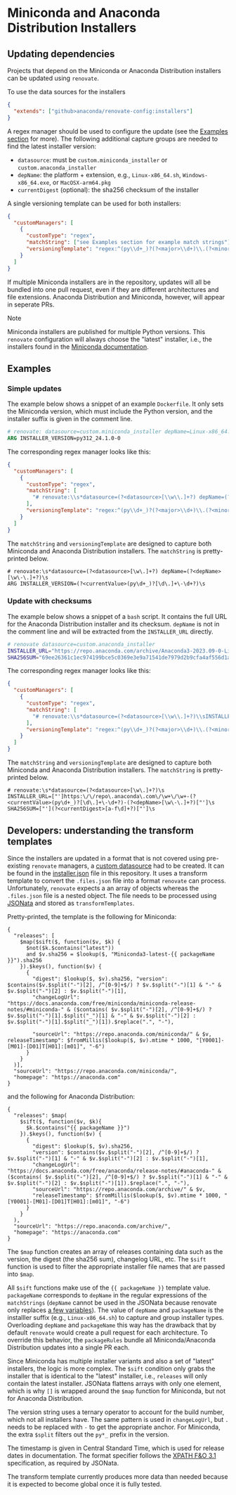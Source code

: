 # Miniconda and Anaconda Distribution Installers

## Updating dependencies

Projects that depend on the Miniconda or Anaconda Distribution installers can be updated using `renovate`.

To use the data sources for the installers

```json
{
  "extends": ["github>anaconda/renovate-config:installers"]
}
```

A regex manager should be used to configure the update (see the [Examples section](#examples) for more).
The following additional capture groups are needed to find the latest installer version:

- `datasource`: must be `custom.miniconda_installer` or `custom.anaconda_installer`
- `depName`: the platform + extension, e.g., `Linux-x86_64.sh`, `Windows-x86_64.exe`, or `MacOSX-arm64.pkg`
- `currentDigest` (optional): the sha256 checksum of the installer

A single versioning template can be used for both installers:

```json
{
  "customManagers": [
    {
      "customType": "regex",
      "matchString": ["see Examples section for example match strings"],
      "versioningTemplate": "regex:^(py\\d+_)?(?<major>\\d+)\\.(?<minor>\\d+)(\\.(?<patch>\\d+))?(\\-(?<build>\\d+))?$"
    }
  ]
}
```

If multiple Miniconda installers are in the repository, updates will all be bundled into one pull request,
even if they are different architectures and file extensions.
Anaconda Distribution and Miniconda, however, will appear in seperate PRs.

> [!NOTE]
> Miniconda installers are published for multiple Python versions.
> This `renovate` configuration will always choose the "latest" installer,
> i.e., the installers found in the [Miniconda documentation](https://docs.anaconda.com/free/miniconda/).

## Examples

### Simple updates

The example below shows a snippet of an example `Dockerfile`.
It only sets the Miniconda version, which must include the Python version, and the installer suffix is given in the comment line.

```Dockerfile
# renovate: datasource=custom.miniconda_installer depName=Linux-x86_64.sh
ARG INSTALLER_VERSION=py312_24.1.0-0
```

The corresponding regex manager looks like this:

```json
{
  "customManagers": [
    {
      "customType": "regex",
      "matchString": [
        "# renovate:\\s*datasource=(?<datasource>[\\w\\.]+?) depName=(?<depName>[\\w\\-\\.]+?)\\sARG INSTALLER_VERSION=(?<currentValue>(py\\d+_)?[\\d\\.]+\\-\\d+?)\\s"
      ],
      "versioningTemplate": "regex:^(py\\d+_)?(?<major>\\d+)\\.(?<minor>\\d+)(\\.(?<patch>\\d+))?(\\-(?<build>\\d+))?$"
    }
  ]
}
```

The `matchString` and `versioningTemplate` are designed to capture both Miniconda and Anaconda Distribution installers.
The `matchString` is pretty-printed below.

```
# renovate:\s*datasource=(?<datasource>[\w\.]+?) depName=(?<depName>[\w\-\.]+?)\s
ARG INSTALLER_VERSION=(?<currentValue>(py\d+_)?[\d\.]+\-\d+?)\s
```

### Update with checksums

The example below shows a snippet of a `bash` script.
It contains the full URL for the Anaconda Distribution installer and its checksum.
`depName` is not in the comment line and will be extracted from the `INSTALLER_URL` directly.

```bash
# renovate datasource=custom.anaconda_installer
INSTALLER_URL="https://repo.anaconda.com/archive/Anaconda3-2023.09-0-Linux-aarch64.sh"
SHA256SUM="69ee26361c1ec974199bce5c0369e3e9a71541de7979d2b9cfa4af556d1ae0ea"
```

The corresponding regex manager looks like this:

```json
{
  "customManagers": [
    {
      "customType": "regex",
      "matchString": [
        "# renovate:\\s*datasource=(?<datasource>[\\w\\.]+?)\\sINSTALLER_URL=[\"']https:\\/\\/repo\\.anaconda\\.com\\/\\w+\\/\\w+-(?<currentValue>(py\\d+_)?[\\d\\.]+\\-\\d+?)-(?<depName>[\\w\\-\\.]+?)[\"']\\sSHA256SUM\\w*=[\"'](?<currentDigest>[a-f\\d]+?)[\"']\\s"
      ],
      "versioningTemplate": "regex:^(py\\d+_)?(?<major>\\d+)\\.(?<minor>\\d+)(\\.(?<patch>\\d+))?(\\-(?<build>\\d+))?$"
    }
  ]
}
```

The `matchString` and `versioningTemplate` are designed to capture both Miniconda and Anaconda Distribution installers.
The `matchString` is pretty-printed below.

```
# renovate:\s*datasource=(?<datasource>[\w\.]+?)\s
INSTALLER_URL=["']https:\/\/repo\.anaconda\.com\/\w+\/\w+-(?<currentValue>(py\d+_)?[\d\.]+\-\d+?)-(?<depName>[\w\-\.]+?)["']\s
SHA256SUM=["'](?<currentDigest>[a-f\d]+?)["']\s
```

## Developers: understanding the transform templates

Since the installers are updated in a format that is not covered using pre-existing `renovate` managers,
a [custom datasource](https://docs.renovatebot.com/modules/datasource/custom/) had to be created.
It can be found in the [installer.json](../installers.json) file in this repository.
It uses a transform template to convert the `.files.json` file into a format `renovate` can process.
Unfortunately, `renovate` expects a an array of objects whereas the `.files.json` file is a nested object.
The file needs to be processed using [JSONata](https://jsonata.org/) and stored as `transformTemplates`.

Pretty-printed, the template is the following for Miniconda:

```
{
  "releases": [
    $map($sift($, function($v, $k) {
      $not($k.$contains("latest"))
      and $v.sha256 = $lookup($, "Miniconda3-latest-{{ packageName }}").sha256
    }).$keys(), function($v) {
      {
        "digest": $lookup($, $v).sha256, "version": $contains($v.$split("-")[2], /^[0-9]+$/) ? $v.$split("-")[1] & "-" & $v.$split("-")[2] : $v.$split("-")[1],
        "changeLogUrl": "https://docs.anaconda.com/free/miniconda/miniconda-release-notes/#miniconda-" & ($contains( $v.$split("-")[2], /^[0-9]+$/) ? $v.$split("-")[1].$split("_")[1] & "-" & $v.$split("-")[2] : $v.$split("-")[1].$split("_")[1]).$replace(".", "-"),

        "sourceUrl": "https://repo.anaconda.com/miniconda/" & $v, releaseTimestamp": $fromMillis($lookup($, $v).mtime * 1000, "[Y0001]-[M01]-[D01]T[H01]:[m01]", "-6")
      }
    }
  )],
  "sourceUrl": "https://repo.anaconda.com/miniconda/",
  "homepage": "https://anaconda.com"
}
```

and the following for Anaconda Distribution:

```
{
  "releases": $map(
    $sift($, function($v, $k){
      $k.$contains("{{ packageName }}")
    }).$keys(), function($v) {
      {
        "digest": $lookup($, $v).sha256,
        "version": $contains($v.$split("-")[2], /^[0-9]+$/) ? $v.$split("-")[1] & "-" & $v.$split("-")[2] : $v.$split("-")[1],
        "changeLogUrl": "https://docs.anaconda.com/free/anaconda/release-notes/#anaconda-" & ($contains( $v.$split("-")[2], /^[0-9]+$/) ? $v.$split("-")[1] & "-" & $v.$split("-")[2] : $v.$split("-")[1]).$replace(".", "-"),
        "sourceUrl": "https://repo.anaconda.com/archive/" & $v,
        "releaseTimestamp": $fromMillis($lookup($, $v).mtime * 1000, "[Y0001]-[M01]-[D01]T[H01]:[m01]", "-6")
      }
    }
  ),
  "sourceUrl": "https://repo.anaconda.com/archive/",
  "homepage": "https://anaconda.com"
}
```

The `$map` function creates an array of releases containing data such as the version, the digest (the sha256 sum), changelog URL, etc.
The `$sift` function is used to filter the appropriate installer file names that are passed into `$map`.

All `$sift` functions make use of the `{{ packageName }}` template value.
`packageName` corresponds to `depName` in the regular expressions of the `matchStrings` (`depName` cannot be used in the JSONata because renovate only replaces [a few variables](https://docs.renovatebot.com/modules/datasource/custom/#usage)).
The value of `depName` and `packageName` is the installler suffix (e.g., `Linux-x86_64.sh`)
to capture and group installer types.
Overloading `depName` and `packageName` this way has the drawback that by default `renovate` would create a pull request for each architecture.
To override this behavior, the `packageRules` bundle all Miniconda/Anaconda Distribution updates into a single PR each.

Since Miniconda has multiple installer variants and also a set of "latest" installers, the logic is more complex.
The `$sift` condition only grabs the installer that is identical to the "latest" installer, i.e., `releases` will only contain the latest installer.
JSONata flattens arrays with only one element, which is why `[]` is wrapped around the `$map` function for Miniconda, but not for Anaconda Distribution.

The version string uses a ternary operator to account for the build number, which not all installers have.
The same pattern is used in `changeLogUrl`, but `.` needs to be replaced with `-` to get the appropriate anchor. For Miniconda, the extra `$split` filters out the `py*_` prefix in the version.

The timestamp is given in Central Standard Time, which is used for release dates in documentation.
The format specifier follows the [XPATH F&O 3.1](https://www.w3.org/TR/xpath-functions-31/#date-picture-string) specification, as required by JSONata.

The transform template currently produces more data than needed because it is expected to become global once it is fully tested.
